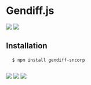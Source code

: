 <h1>Gendiff.js</h1>
<a href="https://codeclimate.com/github/sncorp04/project-lvl2-s451/maintainability"><img src="https://api.codeclimate.com/v1/badges/87251e35f22c283c8703/maintainability" /></a>
<a href="https://travis-ci.org/sncorp04/project-lvl2-s451"><img src="https://travis-ci.org/sncorp04/project-lvl2-s451.svg?branch=master"></a>

<h2> Installation</h2>
<pre>
  <code>$ npm install gendiff-sncorp
  </code>
</pre>
<a href="https://asciinema.org/a/236378" target="_blank"><img src="https://asciinema.org/a/236378.svg" /></a>
<a href="https://asciinema.org/a/236440" target="_blank"><img src="https://asciinema.org/a/236440.svg" /></a>
<a href="https://asciinema.org/a/236468" target="_blank"><img src="https://asciinema.org/a/236468.svg" /></a>
